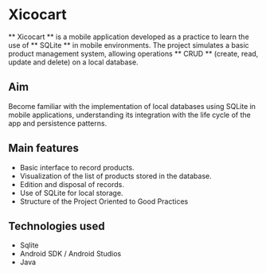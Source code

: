 # Xicocart

** Xicocart ** is a mobile application developed as a practice to learn the use of ** SQLite ** in mobile environments. The project simulates a basic product management system, allowing operations ** CRUD ** (create, read, update and delete) on a local database.

## Aim

Become familiar with the implementation of local databases using SQLite in mobile applications, understanding its integration with the life cycle of the app and persistence patterns.

## Main features

- Basic interface to record products.
- Visualization of the list of products stored in the database.
- Edition and disposal of records.
- Use of SQLite for local storage.
- Structure of the Project Oriented to Good Practices

## Technologies used

- Sqlite
- Android SDK / Android Studios
- Java
